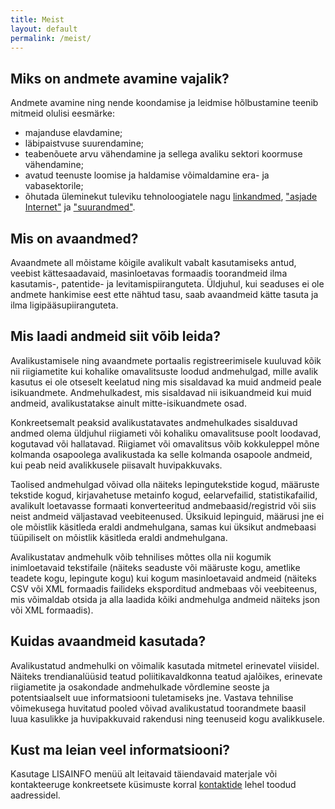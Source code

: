 ```yaml
---
title: Meist
layout: default
permalink: /meist/
---
```

## Miks on andmete avamine vajalik?
Andmete avamine ning nende koondamise ja leidmise hõlbustamine teenib mitmeid olulisi eesmärke:
- majanduse elavdamine;
- läbipaistvuse suurendamine;
- teabenõuete arvu vähendamine ja sellega avaliku sektori koormuse vähendamine;
- avatud teenuste loomise ja haldamise võimaldamine era- ja vabasektorile;
-  õhutada üleminekut tuleviku tehnoloogiatele nagu [linkandmed](http://et.wikipedia.org/wiki/Linkandmed), ["asjade Internet"](https://et.wikipedia.org/wiki/Nutistu) ja ["suurandmed"](https://et.wikipedia.org/wiki/Suurandmed).

## Mis on avaandmed?
Avaandmete all mõistame kõigile avalikult vabalt kasutamiseks antud, veebist kättesaadavaid, masinloetavas formaadis toorandmeid ilma kasutamis-, patentide- ja levitamispiiranguteta. Üldjuhul, kui seaduses ei ole andmete hankimise eest ette nähtud tasu, saab avaandmeid kätte tasuta ja ilma ligipääsupiiranguteta.

## Mis laadi andmeid siit võib leida?
Avalikustamisele ning avaandmete portaalis registreerimisele kuuluvad kõik nii riigiametite kui kohalike omavalitsuste loodud andmehulgad, mille avalik kasutus ei ole otseselt keelatud ning mis sisaldavad ka muid andmeid peale isikuandmete. Andmehulkadest, mis sisaldavad nii isikuandmeid kui muid andmeid, avalikustatakse ainult mitte-isikuandmete osad.

Konkreetsemalt peaksid avalikustatavates andmehulkades sisalduvad andmed olema üldjuhul riigiameti või kohaliku omavalitsuse poolt loodavad, kogutavad või hallatavad. Riigiamet või omavalitsus võib kokkuleppel mõne kolmanda osapoolega avalikustada ka selle kolmanda osapoole andmeid, kui peab neid avalikkusele piisavalt huvipakkuvaks.

Taolised andmehulgad võivad olla näiteks lepingutekstide kogud, määruste tekstide kogud, kirjavahetuse metainfo kogud, eelarvefailid, statistikafailid, avalikult loetavasse formaati konverteeritud andmebaasid/registrid või siis neist andmeid väljastavad veebiteenused. Üksikuid lepinguid, määrusi jne ei ole mõistlik käsitleda eraldi andmehulgana, samas kui üksikut andmebaasi tüüpiliselt on mõistlik käsitleda eraldi andmehulgana.

Avalikustatav andmehulk võib tehnilises mõttes olla nii kogumik inimloetavaid tekstifaile (näiteks seaduste või määruste kogu, ametlike teadete kogu, lepingute kogu) kui kogum masinloetavaid andmeid (näiteks CSV või XML formaadis failideks eksporditud andmebaas või veebiteenus, mis võimaldab otsida ja alla laadida kõiki andmehulga andmeid näiteks json või XML formaadis).

## Kuidas avaandmeid kasutada?
Avalikustatud andmehulki on võimalik kasutada mitmetel erinevatel viisidel. Näiteks trendianalüüsid teatud poliitikavaldkonna teatud ajalõikes, erinevate riigiametite ja osakondade andmehulkade võrdlemine seoste ja potentsiaalselt uue informatsiooni tuletamiseks jne. Vastava tehnilise võimekusega huvitatud pooled võivad avalikustatud toorandmete baasil luua kasulikke ja huvipakkuvaid rakendusi ning teenuseid kogu avalikkusele.

## Kust ma leian veel informatsiooni?
Kasutage LISAINFO menüü alt leitavaid täiendavaid materjale või kontakteeruge konkreetsete küsimuste korral [kontaktide](/kontaktid) lehel toodud aadressidel.
